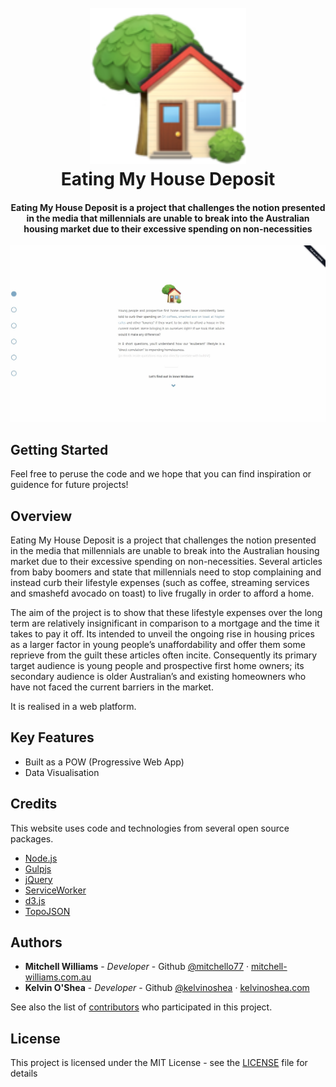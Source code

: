 <h1 align="center">
  <br>
  <a href="https://eatingmyhousedeposit.com"><img src="https://raw.githubusercontent.com/mitchello77/Eating-My-House-Deposit/master/_readme-assets/logo.png" alt="Eating My House Despoit" width="250"></a>
  <br>
  Eating My House Deposit
  <br>
</h1>

<h4 align="center">Eating My House Deposit is a project that challenges the notion presented in the media that millennials are unable to break into the Australian housing market due to their excessive spending on non-necessities</h4>

![screenshot](https://github.com/mitchello77/Eating-My-House-Deposit/blob/master/_readme-assets/home.JPG?raw=true)


## Getting Started
Feel free to peruse the code and we hope that you can find inspiration or guidence for future projects!

## Overview
Eating My House Deposit is a project that challenges the notion presented in the media that millennials are unable to break into the Australian housing market due to their excessive spending on non-necessities. Several articles from baby boomers and state that millennials need to stop complaining and instead curb their lifestyle expenses (such as coffee, streaming services and smashefd avocado on toast) to live frugally in order to afford a home.

The aim of the project is to show that these lifestyle expenses over the long term are relatively insignificant in comparison to a mortgage and the time it takes to pay it off. Its intended to unveil the ongoing rise in housing prices as a larger factor in young people’s unaffordability and offer them some reprieve from the guilt these articles often incite. Consequently its primary target audience is young people and prospective first home owners; its secondary audience is older Australian’s and existing homeowners who have not faced the current barriers in the market.

It is realised in a web platform.

## Key Features

* Built as a POW (Progressive Web App)
* Data Visualisation


## Credits

This website uses code and technologies from several open source packages.

- [Node.js](https://nodejs.org/)
- [Gulpjs](https://gulpjs.com/)
- [jQuery](https://jquery.com/)
- [ServiceWorker](https://developers.google.com/web/fundamentals/primers/service-workers/)
- [d3.js](https://d3js.org/)
- [TopoJSON](https://github.com/topojson/topojson)


## Authors

* **Mitchell Williams** - *Developer* - Github [@mitchello77](https://github.com/mitchello77) · [mitchell-williams.com.au](https://mitchell-williams.com.au)
* **Kelvin O'Shea** - *Developer* - Github [@kelvinoshea](https://github.com/kelvinoshea) · [kelvinoshea.com](http://kelvinoshea.com/)

See also the list of [contributors](https://github.com/mitchello77/Eating-My-House-Deposit/contributors) who participated in this project.

## License

This project is licensed under the MIT License - see the [LICENSE](LICENSE) file for details
